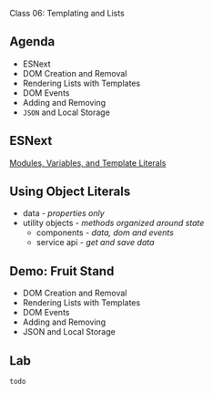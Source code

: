 Class 06: Templating and Lists

## Agenda

* ESNext
* DOM Creation and Removal
* Rendering Lists with Templates
* DOM Events
* Adding and Removing
* `JSON` and Local Storage

## ESNext

[Modules, Variables, and Template Literals](esnext.md)

## Using Object Literals

* data - _properties only_
* utility objects - _methods organized around state_
    * components - _data, dom and events_
    * service api - _get and save data_

## Demo: Fruit Stand

* DOM Creation and Removal
* Rendering Lists with Templates
* DOM Events
* Adding and Removing
* JSON and Local Storage

## Lab

`todo`
